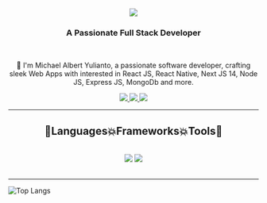 <h1 align="center">
    <img src="https://readme-typing-svg.herokuapp.com/?font=Righteous&color=7e15f7&random=falsesize=35&center=true&vCenter=true&width=500&height=70&duration=2000&lines=Hi+There!+👋;+I'm+Farzeen+Ali+👨🏻‍💻;" />
</h1>

<h3 align="center">A Passionate Full Stack Developer</h3>

<br/>

<div align="center">
 
 🌱 I'm Michael Albert Yulianto, a passionate software developer, crafting sleek Web Apps with interested in React JS, React Native, Next JS 14, Node JS, Express JS, MongoDb and more.

 </div>
 
<div align="center"> 
  <a href="mailto:michaelalbertyulianto@gmail.com">
    <img src="https://img.shields.io/badge/Gmail-6C22A6?style=for-the-badge&logo=gmail&logoColor=white" />
  </a>
  <a href="https://www.instagram.com/mike_ay_/">
  <img src="https://static.vecteezy.com/system/resources/previews/018/930/413/large_2x/instagram-logo-instagram-icon-transparent-free-png.png"/>
  </a>
    <!-- <a href="https://www.youtube.com/@MaikiMC" target="_blank">
     <img src="https://img.shields.io/badge/YouTube-D71313?style=for-the-badge&logo=youtube&logoColor=white" />
  </a> -->
  <a href="https://www.linkedin.com/in/michael-albert-yulianto-11517024b/" >
    <img src="https://img.shields.io/badge/LinkedIn-0077B5?style=for-the-badge&logo=linkedin&logoColor=white" />
  </a>
</div>

 <hr/>
 
<h2 align="center">🚀Languages💥Frameworks💥Tools🚀</h2>
<br/>
<div align="center">
    <img src="https://skillicons.dev/icons?i=react,javascript,express,nodejs,vscode,github,tailwind,git" />
    <img src="https://skillicons.dev/icons?i=css,bootstrap,html,mongodb,nextjs,mysql,php,laravel" /><br>
</div>

<br/>
<hr/>

![Top Langs](https://github-readme-stats.vercel.app/api/top-langs/?username=MichaelAlbertYulianto&layout=compact&theme=midnight-purple)